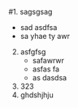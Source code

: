 #1. sagsgsag
   * sad asdfsa
   * sa yhae ty awr
2. asfgfsg
    * safawrwr
    * asfas fa
    * as dasdsa
3. 323
4. ghdshjhju
